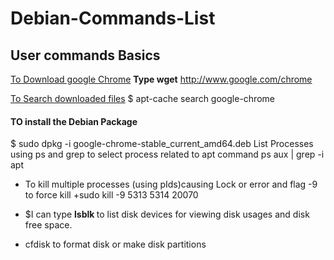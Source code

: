 # Debian-Commands-List
## User commands Basics

 [To Download google Chrome](http://www.google.com/chrome)
 **Type wget** http://www.google.com/chrome

<u>To Search downloaded files</u> 
$ apt-cache search google-chrome

#### TO install the Debian Package
  $ sudo dpkg -i google-chrome-stable_current_amd64.deb 
 List Processes using ps and grep to select process related to apt command
 ps aux | grep -i apt 
 
 * To kill multiple processes (using pIds)causing Lock or error and flag -9 to force kill
 +sudo kill -9 5313 5314 20070
 
 * $I can type <b> lsblk </b> to list disk devices for viewing disk usages and disk free space.
  + cfdisk to format disk or make disk partitions
  
   

